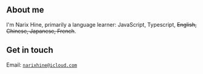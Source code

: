 ## About me

I'm Narix Hine, primarily a language learner: JavaScript, Typescript, ~~English, Chinese, Japanese, French~~.

## Get in touch

Email: [`narixhine@icloud.com`](emailto:narixhine@icloud.com)
